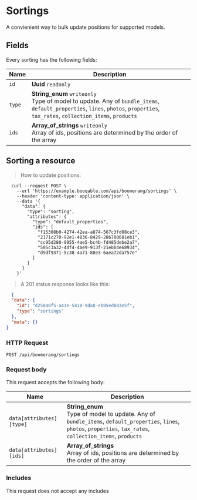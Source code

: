 # Sortings

A convienient way to bulk update positions for supported models.

## Fields
Every sorting has the following fields:

Name | Description
-- | --
`id` | **Uuid** `readonly`<br>
`type` | **String_enum** `writeonly`<br>Type of model to update. Any of `bundle_items`, `default_properties`, `lines`, `photos`, `properties`, `tax_rates`, `collection_items`, `products`
`ids` | **Array_of_strings** `writeonly`<br>Array of ids, positions are determined by the order of the array


## Sorting a resource



> How to update positions:

```shell
  curl --request POST \
    --url 'https://example.booqable.com/api/boomerang/sortings' \
    --header 'content-type: application/json' \
    --data '{
      "data": {
        "type": "sorting",
        "attributes": {
          "type": "default_properties",
          "ids": [
            "f15308b0-4274-42ea-a874-567c3fd08ce3",
            "2171c270-92e1-4836-8429-286700681eb1",
            "cc95d280-9955-4ae5-bc4b-fd485debe2a7",
            "505c3a32-4df4-4ae9-913f-21ebb4e68934",
            "d9df9371-5c38-4a71-88e3-6aea72da757e"
          ]
        }
      }
    }'
```

> A 201 status response looks like this:

```json
  {
  "data": {
    "id": "d25840f5-a41e-5410-9da8-eb05ed083e5f",
    "type": "sortings"
  },
  "meta": {}
}
```

### HTTP Request

`POST /api/boomerang/sortings`

### Request body

This request accepts the following body:

Name | Description
-- | --
`data[attributes][type]` | **String_enum** <br>Type of model to update. Any of `bundle_items`, `default_properties`, `lines`, `photos`, `properties`, `tax_rates`, `collection_items`, `products`
`data[attributes][ids]` | **Array_of_strings** <br>Array of ids, positions are determined by the order of the array


### Includes

This request does not accept any includes
